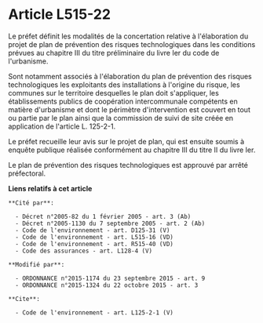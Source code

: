 # Article L515-22

Le préfet définit les modalités de la concertation relative à l'élaboration du projet de plan de prévention des risques
technologiques dans les conditions prévues au chapitre III du titre préliminaire du livre Ier du code de l'urbanisme. 

Sont notamment associés à l'élaboration du plan de prévention des risques technologiques les exploitants des installations à
l'origine du risque, les communes sur le territoire desquelles le plan doit s'appliquer, les établissements publics de
coopération intercommunale compétents en matière d'urbanisme et dont le périmètre d'intervention est couvert en tout ou
partie par le plan ainsi que la commission de suivi de site créée en application de l'article L. 125-2-1. 

Le préfet recueille leur avis sur le projet de plan, qui est ensuite soumis à enquête publique réalisée conformément au
chapitre III du titre II du livre Ier. 

Le plan de prévention des risques technologiques est approuvé par arrêté préfectoral.

**Liens relatifs à cet article**

	**Cité par**:

	  - Décret n°2005-82 du 1 février 2005 - art. 3 (Ab)
	  - Décret n°2005-1130 du 7 septembre 2005 - art. 2 (Ab)
	  - Code de l'environnement - art. D125-31 (V)
	  - Code de l'environnement - art. L515-16 (VD)
	  - Code de l'environnement - art. R515-40 (VD)
	  - Code des assurances - art. L128-4 (V)

	**Modifié par**:

	  - ORDONNANCE n°2015-1174 du 23 septembre 2015 - art. 9
	  - ORDONNANCE n°2015-1324 du 22 octobre 2015 - art. 3

	**Cite**:

	  - Code de l'environnement - art. L125-2-1 (V)
